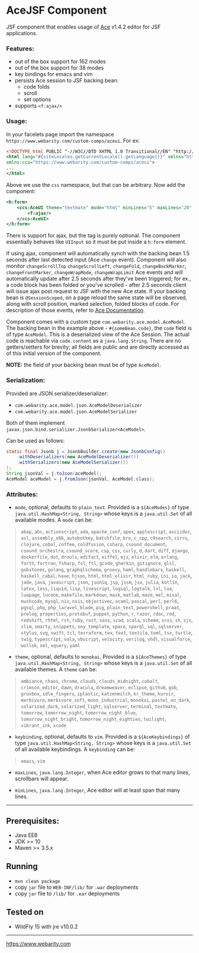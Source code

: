# AceJSF Component

JSF component that enables usage of [Ace](https://ace.c9.io/) v1.4.2 editor for JSF applications.

### Features:
* out of the box support for 162 modes
* out of the box support for 38 modes
* key bindings for emacs and vim
* persists Ace session to JSF backing bean:
    * code folds
    * scroll
    * set options
* supports `<f:ajax/>`

### Usage:

In your facelets page import the namespace `https://www.webarity.com/custom-comps/aceui`. For ex:
 
```xml
<!DOCTYPE html PUBLIC "-//W3C//DTD XHTML 1.0 Transitional//EN" "http://www.w3.org/TR/xhtml1/DTD/xhtml1-transitional.dtd">
<html lang="#{siteLocales.getCurrentLocale().getLanguage()}" xmlns="http://www.w3.org/1999/xhtml" xmlns:h="http://xmlns.jcp.org/jsf/html" xmlns:f="http://xmlns.jcp.org/jsf/core" xmlns:ui="http://java.sun.com/jsf/facelets" xmlns:h5a="http://xmlns.jcp.org/jsf/passthrough" xmlns:h5e="http://xmlns.jcp.org/jsf"
xmlns:ccs="https://www.webarity.com/custom-comps/aceui">
...
</html>
```
Above we use the `css` namespace, but that can be arbitrary. Now add the component:

```xml
<h:form>
    <ccs:AceUI theme="textmate" mode="html" minLines="5" maxLines="20" value="#{someBean.code}">
        <f:ajax/>
    </ccs:AceUI>
</h:form>
```
There is support for ajax, but the tag is purely optional. The component essentially behaves like `UIInput` so it must be put inside a `h:form` element.

If using ajax, component will automatically synch with the backing bean 1.5 seconds after last detected input (Ace `change` event). Component will also monitor `changeScrollTop`
`changeScrollLeft`, `changeFold`, `changeBackMarker`, `changeFrontMarker`, `changeWrapMode`, `changeWrapLimit` Ace events and will automatically update after 2.5 seconds after they've been triggered; for ex., a code block has been folded or you've scrolled - after 2.5 seconds client will issue ajax post request to JSF with the new Ace state. If your backing bean is `@SessionScoped`, on a page reload the same state will be observed, along with scroll position, marked selection, folded blocks of code. For description of those events, refer to [Ace Documentation](https://ace.c9.io/#nav=api&api=edit_session).

Component comes with a custom type `com.webarity.ace.model.AceModel`. The backing bean in the example above - `#{someBean.code}`, the `code` field is of type `AceModel`. This is a deserialized view of the Ace Session. The actual code is reachable via `code.content` as a `java.lang.String`. There are no getters/setters for brevity; all fields are public and are directly accessed as of this initial version of the component.

**NOTE:** the field of your backing bean must be of type `AceModel`.

### Serialization:
Provided are JSON serializer/deserializer:
* `com.webarity.ace.model.json.AceModelDeserializer`
* `com.webarity.ace.model.json.AceModelSerializer`

Both of them implement `javax.json.bind.serializer.JsonbSerializer<AceModel>`.

Can be used as follows:
```java
static final Jsonb j = JsonbBuilder.create(new JsonbConfig()
    .withDeserializers(new AceModelDeserializer())
    .withSerializers(new AceModelSerializer())
);
String jsonVal = j.toJson(aceModel);
AceModel aceModel = j.fromJson(jsonVal, AceModel.class);
```

### Attributes:
* `mode`, optional, defaults to `plain_text`. Provided is a `${AceModes}` of type `java.util.HashMap<String, String>` whose keys is a `java.util.Set` of all available modes. A `mode` can be:

>`abap`, `abc`, `actionscript`, `ada`, `apache_conf`, `apex`, `applescript`, `asciidoc`, `asl`, `assembly_x86`, `autohotkey`, `batchfile`, `bro`, `c_cpp`, `c9search`, `cirru`, `clojure`, `cobol`, `coffee`, `coldfusion`, `csharp`, `csound_document`, `csound_orchestra`, `csound_score`, `csp`, `css`, `curly`, `d`, `dart`, `diff`, `django`, `dockerfile`, `dot`, `drools`, `edifact`, `eiffel`, `ejs`, `elixir`, `elm`, `erlang`, `forth`, `fortran`, `fsharp`, `fsl`, `ftl`, `gcode`, `gherkin`, `gitignore`, `glsl`, `gobstones`, `golang`, `graphqlschema`, `groovy`, `haml`, `handlebars`, `haskell`, `haskell_cabal`, `haxe`, `hjson`, `html`, `html_elixir`, `html_ruby`, `ini`, `io`, `jack`, `jade`, `java`, `javascript`, `json`, `jsoniq`, `jsp`, `jssm`, `jsx`, `julia`, `kotlin`, `latex`, `less`, `liquid`, `lisp`, `livescript`, `logiql`, `logtalk`, `lsl`, `lua`, `luapage`, `lucene`, `makefile`, `markdown`, `mask`, `matlab`, `maze`, `mel`, `mixal`, `mushcode`, `mysql`, `nix`, `nsis`, `objectivec`, `ocaml`, `pascal`, `perl`, `perl6`, `pgsql`, `php`, `php_laravel_blade`, `pig`, `plain_text`, `powershell`, `praat`, `prolog`, `properties`, `protobuf`, `puppet`, `python`, `r`, `razor`, `rdoc`, `red`, `redshift`, `rhtml`, `rst`, `ruby`, `rust`, `sass`, `scad`, `scala`, `scheme`, `scss`, `sh`, `sjs`, `slim`, `smarty`, `snippets`, `soy_template`, `space`, `sparql`, `sql`, `sqlserver`, `stylus`, `svg`, `swift`, `tcl`, `terraform`, `tex`, `text`, `textile`, `toml`, `tsx`, `turtle`, `twig`, `typescript`, `vala`, `vbscript`, `velocity`, `verilog`, `vhdl`, `visualforce`, `wollok`, `xml`, `xquery`, `yaml`

* `theme`, optional, defaults to `monokai`. Provided is a `${AceThemes}` of type `java.util.HashMap<String, String>` whose keys is a `java.util.Set` of all available themes. A `theme` can be:

>`ambiance`, `chaos`, `chrome`, `clouds`, `clouds_midnight`, `cobalt`, `crimson_editor`, `dawn`, `dracula`, `dreamweaver`, `eclipse`, `github`, `gob`, `gruvbox`, `idle_fingers`, `iplastic`, `katzenmilch`, `kr_theme`, `kuroir`, `merbivore`, `merbivore_soft`, `mono_industrial`, `monokai`, `pastel_on_dark`, `solarized_dark`, `solarized_light`, `sqlserver`, `terminal`, `textmate`, `tomorrow`, `tomorrow_night`, `tomorrow_night_blue`, `tomorrow_night_bright`, `tomorrow_night_eighties`, `twilight`, `vibrant_ink`, `xcode`

* `keybinding`, optional, defaults to `vim`. Provided is a `${AceKeybindings}` of type `java.util.HashMap<String, String>` whose keys is a `java.util.Set` of all available keybindings. A `keybinding` can be:

>`emacs`, `vim`

* `maxLines`, `java.lang.Integer`, when Ace editor grows to that many lines, scrollbars will appear.

* `minLines`, `java.lang.Integer`, Ace editor will at least span that many lines.


---

## Prerequisites:
* Java EE8
* JDK >= 10
* Maven >= 3.5.x

## Running
* `mvn clean package`
* copy `jar` file to `WEB-INF/lib/` for `.war` deployments
* copy `jar` file to `/lib/` for `.ear` deployments

## Tested on
* WildFly 15 with jre v10.0.2

---

https://www.webarity.com